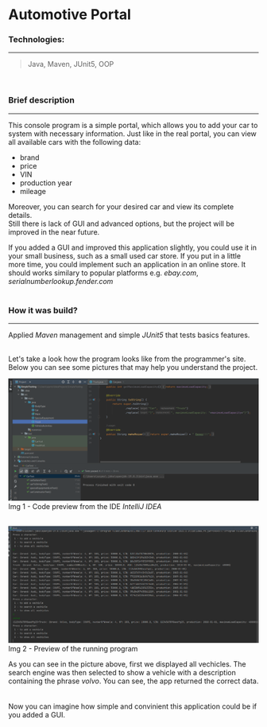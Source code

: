 # Automotive Portal

### Technologies:

---

>Java, Maven, JUnit5, OOP  
<br>

### Brief description

---

This console program is a simple portal, which allows you to add your car to system with necessary information. Just like in the real portal, you can view all available cars with the following data:
* brand
* price
* VIN
* production year
* mileage  

Moreover, you can search for your desired car and view its complete details.  
Still there is lack of GUI and advanced options, but the project will be improved in the near future. 

If you added a GUI and improved this application slightly, you could use it in your small business, such as a small used car store. If you put in a little more time, you could implement such an application in an online store. It should works similary to popular platforms e.g. *ebay.com*, *serialnumberlookup.fender.com*
<br>
<br>

### How it was build?

---

Applied *Maven* management and simple *JUnit5* that tests basics features. 
<br>
<br>

Let's take a look how the program looks like from the programmer's site. Below you can see some pictures that may help you understand the project.

![Code preview](README-images/pic1.png)  
Img 1 - Code preview from the IDE *IntelliJ IDEA*  
<br>

![preview of the running program](README-images/pic2.png)  
Img 2 - Preview of the running program  

As you can see in the picture above, first we displayed all vechicles. The search engine was then selected to show a vehicle with a description containing the phrase *volvo*. You can see, the app returned the correct data.  
<br>
<br>
Now you can imagine how simple and convinient this application could be if you added a GUI. 

